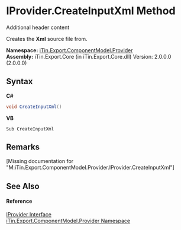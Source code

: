 # IProvider.CreateInputXml Method 
Additional header content 

Creates the <b>Xml</b> source file from.

**Namespace:**&nbsp;<a href="N_iTin_Export_ComponentModel_Provider">iTin.Export.ComponentModel.Provider</a><br />**Assembly:**&nbsp;iTin.Export.Core (in iTin.Export.Core.dll) Version: 2.0.0.0 (2.0.0.0)

## Syntax

**C#**<br />
``` C#
void CreateInputXml()
```

**VB**<br />
``` VB
Sub CreateInputXml
```


## Remarks
\[Missing <remarks> documentation for "M:iTin.Export.ComponentModel.Provider.IProvider.CreateInputXml"\]

## See Also


#### Reference
<a href="T_iTin_Export_ComponentModel_Provider_IProvider">IProvider Interface</a><br /><a href="N_iTin_Export_ComponentModel_Provider">iTin.Export.ComponentModel.Provider Namespace</a><br />